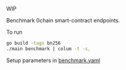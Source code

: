 WIP 

Benchmark 0chain smart-contract endpoints.

To run
```bash
go build -tags bn256
./main benchmark | colum -t -s,
```

Setup parameters in [benchmark.yaml]() 